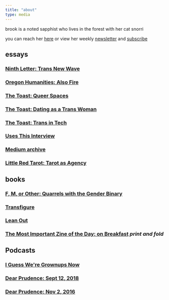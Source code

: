 ```yaml
---
title: "about"
type: media
---
```


brook is a noted sapphist who lives in the forest with her cat snorri

you can reach her [here](mailto:about@brookshelley.com) or view her weekly [newsletter](/tags/newsletter/) and [subscribe](https://buttondown.email/brookshelley)

## essays

### [Ninth Letter: Trans New Wave](http://www.ninthletter.com/trans-new-wave)

### [Oregon Humanities: Also Fire](http://oregonhumanities.org/rll/beyond-the-margins/also-fire/)

### [The Toast: Queer Spaces](http://the-toast.net/2016/04/18/everyone-but-cis-men-creating-better-safe-spaces-for-lgbt-people/)

### [The Toast: Dating as a Trans Woman](http://the-toast.net/2014/09/08/dating-women-trans-woman-suggestions/)

### [The Toast: Trans in Tech](http://the-toast.net/2014/02/07/trans-tech-industry/)

### [Uses This Interview](https://usesthis.com/interviews/brook.shelley/)

### [Medium archive](https://medium.com/@brookshelley/)

### [Little Red Tarot: Tarot as Agency](http://littleredtarot.com/tarot-as-agency-how-reading-tarot-is-a-radical-break-with-my-past/)

## books

### [F, M, or Other: Quarrels with the Gender Binary](https://knighterrantpress.bigcartel.com/product/f-m-or-other-quarrels-with-the-gender-binary-volume-1)

### [Transfigure](http://transfigureproject.com/brook-shelley/)

### [Lean Out](http://www.orbooks.com/catalog/lean-out/)

### [The Most Important Zine of the Day: on Breakfast](https://www.dropbox.com/s/voh2uoxdcizl86a/BreakfastZine-3.pdf?dl=0) _print and fold_

## Podcasts

### [I Guess We're Grownups Now](https://goodstuff.fm/grownups/)

### [Dear Prudence: Sept 12, 2018](http://www.slate.com/articles/podcasts/dear_prudence/2018/09/dear_prudence_podcast_the_sister_misery_edition.html)

### [Dear Prudence:  Nov 2, 2016](https://slate.com/human-interest/2016/11/dear-prudence-podcast-asian-fetishes-racist-group-texts-and-ambien-zombies.html)
